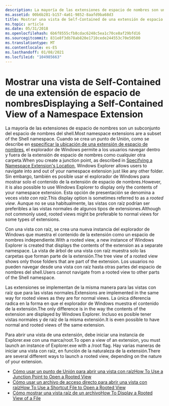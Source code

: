 ```yaml
---
description: La mayoría de las extensiones de espacio de nombres son un subconjunto del espacio de nombres del shell.
ms.assetid: 00b6b281-b157-4a61-9852-8aafd9ba68d3
title: Mostrar una vista de Self-Contained de una extensión de espacio de nombres
ms.topic: article
ms.date: 05/31/2018
ms.openlocfilehash: 6b6f8555cfb8cdac6248c5ea1c70ce8af29bfd16
ms.sourcegitcommit: 831e8f3db78ab820e1710cede244553c70e50500
ms.translationtype: MT
ms.contentlocale: es-ES
ms.lasthandoff: 01/08/2021
ms.locfileid: "104985663"
---
```

# <a name="displaying-a-self-contained-view-of-a-namespace-extension"></a><span data-ttu-id="ff3d8-103">Mostrar una vista de Self-Contained de una extensión de espacio de nombres</span><span class="sxs-lookup"><span data-stu-id="ff3d8-103">Displaying a Self-Contained View of a Namespace Extension</span></span>

<span data-ttu-id="ff3d8-104">La mayoría de las extensiones de espacio de nombres son un subconjunto del espacio de nombres del shell.</span><span class="sxs-lookup"><span data-stu-id="ff3d8-104">Most namespace extensions are a subset of the Shell namespace.</span></span> <span data-ttu-id="ff3d8-105">Cuando se crea un punto de Unión, como se describe en [especificar la ubicación de una extensión de espacio de nombres](nse-junction.md), el explorador de Windows permite a los usuarios navegar dentro y fuera de la extensión de espacio de nombres como cualquier otra carpeta.</span><span class="sxs-lookup"><span data-stu-id="ff3d8-105">When you create a junction point, as described in [Specifying a Namespace Extension's Location](nse-junction.md), Windows Explorer allows users to navigate into and out of your namespace extension just like any other folder.</span></span> <span data-ttu-id="ff3d8-106">Sin embargo, también es posible usar el explorador de Windows para mostrar solo el contenido de la extensión de espacio de nombres.</span><span class="sxs-lookup"><span data-stu-id="ff3d8-106">However, it is also possible to use Windows Explorer to display only the contents of your namespace extension.</span></span> <span data-ttu-id="ff3d8-107">Esta opción de presentación se denomina a veces *vista con raíz*.</span><span class="sxs-lookup"><span data-stu-id="ff3d8-107">This display option is sometimes referred to as a *rooted view*.</span></span> <span data-ttu-id="ff3d8-108">Aunque no se usa habitualmente, las vistas con raíz podrían ser preferibles a las vistas normales de algunos tipos de extensiones.</span><span class="sxs-lookup"><span data-stu-id="ff3d8-108">Although not commonly used, rooted views might be preferable to normal views for some types of extensions.</span></span>

<span data-ttu-id="ff3d8-109">Con una vista con raíz, se crea una nueva instancia del explorador de Windows que muestra el contenido de la extensión como un espacio de nombres independiente.</span><span class="sxs-lookup"><span data-stu-id="ff3d8-109">With a rooted view, a new instance of Windows Explorer is created that displays the contents of the extension as a separate namespace.</span></span> <span data-ttu-id="ff3d8-110">La vista de árbol de una vista con raíz muestra solo las carpetas que forman parte de la extensión.</span><span class="sxs-lookup"><span data-stu-id="ff3d8-110">The tree view of a rooted view shows only those folders that are part of the extension.</span></span> <span data-ttu-id="ff3d8-111">Los usuarios no pueden navegar desde una vista con raíz hasta otras partes del espacio de nombres del shell.</span><span class="sxs-lookup"><span data-stu-id="ff3d8-111">Users cannot navigate from a rooted view to other parts of the Shell namespace.</span></span>

<span data-ttu-id="ff3d8-112">Las extensiones se implementan de la misma manera para las vistas con raíz que para las vistas normales.</span><span class="sxs-lookup"><span data-stu-id="ff3d8-112">Extensions are implemented in the same way for rooted views as they are for normal views.</span></span> <span data-ttu-id="ff3d8-113">La única diferencia radica en la forma en que el explorador de Windows muestra el contenido de la extensión.</span><span class="sxs-lookup"><span data-stu-id="ff3d8-113">The only difference is in the way the contents of the extension are displayed by Windows Explorer.</span></span> <span data-ttu-id="ff3d8-114">Incluso es posible tener vistas normales y de raíz de la misma extensión.</span><span class="sxs-lookup"><span data-stu-id="ff3d8-114">It is even possible to have normal and rooted views of the same extension.</span></span>

<span data-ttu-id="ff3d8-115">Para abrir una vista de una extensión, debe iniciar una instancia de Explorer.exe con una marca/root.</span><span class="sxs-lookup"><span data-stu-id="ff3d8-115">To open a view of an extension, you must launch an instance of Explorer.exe with a /root flag.</span></span> <span data-ttu-id="ff3d8-116">Hay varias maneras de iniciar una vista con raíz, en función de la naturaleza de la extensión.</span><span class="sxs-lookup"><span data-stu-id="ff3d8-116">There are several different ways to launch a rooted view, depending on the nature of your extension.</span></span>

-   [<span data-ttu-id="ff3d8-117">Cómo usar un punto de Unión para abrir una vista con raíz</span><span class="sxs-lookup"><span data-stu-id="ff3d8-117">How To Use a Junction Point to Open a Rooted View</span></span>](how-to-use-a-junction-point-to-open-a-rooted-view.md)
-   [<span data-ttu-id="ff3d8-118">Cómo usar un archivo de acceso directo para abrir una vista con raíz</span><span class="sxs-lookup"><span data-stu-id="ff3d8-118">How To Use a Shortcut File to Open a Rooted View</span></span>](how-to-use-a-shortcut-file-to-open-a-rooted-view.md)
-   [<span data-ttu-id="ff3d8-119">Cómo mostrar una vista raíz de un archivo</span><span class="sxs-lookup"><span data-stu-id="ff3d8-119">How To Display a Rooted View of a File</span></span>](how-to-display-a-rooted-view-of-a-file.md)

 

 



